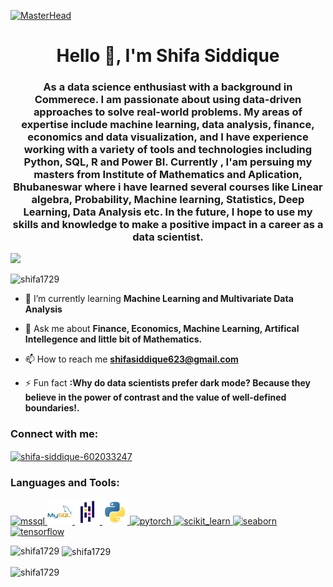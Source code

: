 [![MasterHead](https://eo4society.esa.int/wp-content/uploads/2019/09/Phiweek2019_thematic_images.gif)](https://Shifa1729.io)
<h1 align="center">Hello 👋, I'm Shifa Siddique</h1>
<h3 align="center">As a data science enthusiast with a background in Commerece. I am passionate about using data-driven approaches to solve real-world problems. My areas of expertise include machine learning, data analysis, finance, economics and data visualization, and I have experience working with a variety of tools and technologies including Python, SQL, R and Power BI. Currently , I'am persuing my masters from Institute of Mathematics and Aplication, Bhubaneswar where i have learned several courses like Linear algebra, Probability, Machine learning, Statistics, Deep Learning, Data Analysis etc. In the future, I hope to use my skills and knowledge to make a positive impact in a career as a data scientist.</h3>

<p align="left"> <img src="https://miro.medium.com/v2/resize:fit:828/0*CHs47eo87tMPd_-q.gif" /> </p>

<p align="left"> <img src="https://komarev.com/ghpvc/?username=shifa1729&label=Profile%20views&color=0e75b6&style=flat" alt="shifa1729" /> </p>

- 🌱 I’m currently learning **Machine Learning and Multivariate Data Analysis**

- 💬 Ask me about **Finance, Economics, Machine Learning, Artifical Intellegence and little bit of Mathematics.**

- 📫 How to reach me **shifasiddique623@gmail.com**

- ⚡ Fun fact **:Why do data scientists prefer dark mode? Because they believe in the power of contrast and the value of well-defined boundaries!.**

<h3 align="left">Connect with me:</h3>
<p align="left">
<a href="https://linkedin.com/in/shifa-siddique-602033247" target="blank"><img align="center" src="https://raw.githubusercontent.com/rahuldkjain/github-profile-readme-generator/master/src/images/icons/Social/linked-in-alt.svg" alt="shifa-siddique-602033247" height="30" width="40" /></a>
</p>

<h3 align="left">Languages and Tools:</h3>
<p align="left"> <a href="https://www.microsoft.com/en-us/sql-server" target="_blank" rel="noreferrer"> <img src="https://www.svgrepo.com/show/303229/microsoft-sql-server-logo.svg" alt="mssql" width="40" height="40"/> </a> <a href="https://www.mysql.com/" target="_blank" rel="noreferrer"> <img src="https://raw.githubusercontent.com/devicons/devicon/master/icons/mysql/mysql-original-wordmark.svg" alt="mysql" width="40" height="40"/> </a> <a href="https://pandas.pydata.org/" target="_blank" rel="noreferrer"> <img src="https://raw.githubusercontent.com/devicons/devicon/2ae2a900d2f041da66e950e4d48052658d850630/icons/pandas/pandas-original.svg" alt="pandas" width="40" height="40"/> </a> <a href="https://www.python.org" target="_blank" rel="noreferrer"> <img src="https://raw.githubusercontent.com/devicons/devicon/master/icons/python/python-original.svg" alt="python" width="40" height="40"/> </a> <a href="https://pytorch.org/" target="_blank" rel="noreferrer"> <img src="https://www.vectorlogo.zone/logos/pytorch/pytorch-icon.svg" alt="pytorch" width="40" height="40"/> </a> <a href="https://scikit-learn.org/" target="_blank" rel="noreferrer"> <img src="https://upload.wikimedia.org/wikipedia/commons/0/05/Scikit_learn_logo_small.svg" alt="scikit_learn" width="40" height="40"/> </a> <a href="https://seaborn.pydata.org/" target="_blank" rel="noreferrer"> <img src="https://seaborn.pydata.org/_images/logo-mark-lightbg.svg" alt="seaborn" width="40" height="40"/> </a> <a href="https://www.tensorflow.org" target="_blank" rel="noreferrer"> <img src="https://www.vectorlogo.zone/logos/tensorflow/tensorflow-icon.svg" alt="tensorflow" width="40" height="40"/> </a> </p>

<p><img align="left" src="https://github-readme-stats.vercel.app/api/top-langs?username=shifa1729&show_icons=true&locale=en&layout=compact" alt="shifa1729" /></p>

<p>&nbsp;<img align="center" src="https://github-readme-stats.vercel.app/api?username=shifa1729&show_icons=true&locale=en" alt="shifa1729" /></p>

<p><img align="center" src="https://github-readme-streak-stats.herokuapp.com/?user=shifa1729&" alt="shifa1729" /></p>
